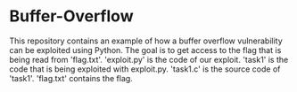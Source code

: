 # Buffer-Overflow
This repository contains an example of how a buffer overflow vulnerability can be exploited using Python. The goal is to get access to the flag that is being read from 'flag.txt'.
'exploit.py' is the code of our exploit.
'task1' is the code that is being exploited with exploit.py.
'task1.c' is the source code of 'task1'.
'flag.txt' contains the flag.